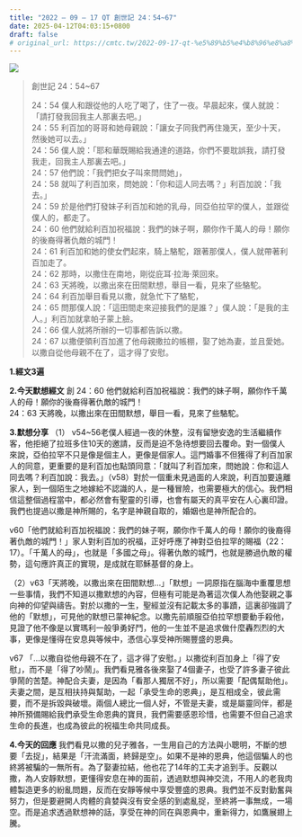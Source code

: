 ```yaml
---
title: "2022 – 09 – 17 QT 創世記 24：54~67"
date: 2025-04-12T04:03:15+0800
draft: false
# original_url: https://cmtc.tw/2022-09-17-qt-%e5%89%b5%e4%b8%96%e8%a8%98-24%ef%bc%9a5467
---
```


![](/images/qt.jpg)
> 創世記 24：54\~67
>
> 24：54 僕人和跟從他的人吃了喝了，住了一夜。早晨起來，僕人就說：「請打發我回我主人那裏去吧。」  
> 24：55 利百加的哥哥和她母親說：「讓女子同我們再住幾天，至少十天，然後她可以去。」  
> 24：56 僕人說：「耶和華既賜給我通達的道路，你們不要耽誤我，請打發我走，回我主人那裏去吧。」  
> 24：57 他們說：「我們把女子叫來問問她」，  
> 24：58 就叫了利百加來，問她說：「你和這人同去嗎？」利百加說：「我去。」  
> 24：59 於是他們打發妹子利百加和她的乳母，同亞伯拉罕的僕人，並跟從僕人的，都走了。  
> 24：60 他們就給利百加祝福說：我們的妹子啊，願你作千萬人的母！願你的後裔得著仇敵的城門！  
> 24：61 利百加和她的使女們起來，騎上駱駝，跟著那僕人，僕人就帶著利百加走了。  
> 24：62 那時，以撒住在南地，剛從庇耳‧拉海‧萊回來。  
> 24：63 天將晚，以撒出來在田間默想，舉目一看，見來了些駱駝。  
> 24：64 利百加舉目看見以撒，就急忙下了駱駝，  
> 24：65 問那僕人說：「這田間走來迎接我們的是誰？」僕人說：「是我的主人。」利百加就拿帕子蒙上臉。  
> 24：66 僕人就將所辦的一切事都告訴以撒。  
> 24：67 以撒便領利百加進了他母親撒拉的帳棚，娶了她為妻，並且愛她。以撒自從他母親不在了，這才得了安慰。

**1.經文3遍**

**2.今天默想經文**
創 24：60 他們就給利百加祝福說：我們的妹子啊，願你作千萬人的母！願你的後裔得著仇敵的城門！  
24：63 天將晚，以撒出來在田間默想，舉目一看，見來了些駱駝。

**3.默想分享**
（1） v54\~56老僕人經過一夜的休整，沒有留戀安逸的生活繼續作客，他拒絕了拉班多住10天的邀請，反而是迫不急待想要回去覆命。對一個僕人來說，亞伯拉罕不只是像是個主人，更像是個家人。這門婚事不但獲得了利百加家人的同意，更重要的是利百加也點頭同意：「就叫了利百加來，問她說：你和這人同去嗎？利百加說：我去。」（v58）對於一個重未見過面的人來說，利百加要遠離家人，到一個陌生之地嫁給不認識的人，是一種冒險，也需要極大的信心。我們相信這整個過程當中，都必然會有聖靈的引導，也會有屬天的真平安在人心裏印證。我們也提過以撒是神所賜的，名字是神親自取的，婚姻也是神所配合的。

v60「他們就給利百加祝福說：我們的妹子啊，願你作千萬人的母！願你的後裔得著仇敵的城門！」家人對利百加的祝福，正好呼應了神對亞伯拉罕的賜福（22：17）。「千萬人的母」，也就是「多國之母」。得著仇敵的城門，也就是勝過仇敵的權勢，這句應許真正的實現，是成就在耶穌基督的身上。

（2）v63「天將晚，以撒出來在田間默想…」「默想」一詞原指在腦海中重覆思想一些事情，我們不知道以撒默想的內容，但極有可能是為著這次僕人為他娶親之事向神的仰望與禱告。對於以撒的一生，聖經並沒有記載太多的事蹟，這裏卻強調了他的「默想」，可見他的默想已蒙神紀念。以撒先前順服亞伯拉罕想要動手殺他，見證了他不像是以實瑪利一般爭勇好鬥，他的一生並不是追求做什麼轟烈烈的大事，更像是懂得在安息與等候中，憑信心享受神所賜豐盛的恩典。

v67 「…以撒自從他母親不在了，這才得了安慰。」以撒從利百加身上「得了安慰」，而不是「得了吵鬧」。我們看見雅各後來娶了4個妻子，也受了許多妻子彼此爭鬧的苦楚。神配合夫妻，是因為「看那人獨居不好」，所以需要「配偶幫助他」。夫妻之間，是互相扶持與幫助，一起「承受生命的恩典」，是互相成全，彼此需要，而不是拆毀與破壞。兩個人總比一個人好，不管是夫妻，或是屬靈同伴，都是神所預備賜給我們承受生命恩典的寶貝，我們需要感恩珍惜，也需要不但自己追求生命的長進，也成為彼此的祝福生命共同成長。

**4.今天的回應**
我們看見以撒的兒子雅各，一生用自己的方法與小聰明，不斷的想要「去捉」，結果是「汗流滿面，終歸是空」。如果不是神的恩典，他這個騙人的也終將被騙的一無所有。為了娶妻拉結，他也花了14年的工夫才追到手。反觀以撒，為人安靜默想，更懂得安息在神的面前，透過默想與神交流，不用人的老我肉體製造更多的紛亂問題，反而在安靜等候中享受豐盛的恩典。我們並不反對勤奮與努力，但是要避開人肉體的貪婪與沒有安全感的到處亂捉，至終將一事無成，一場空。而是追求透過默想神的話，享受在神的同在與恩典中，重新得力，如鷹展翅上騰。
